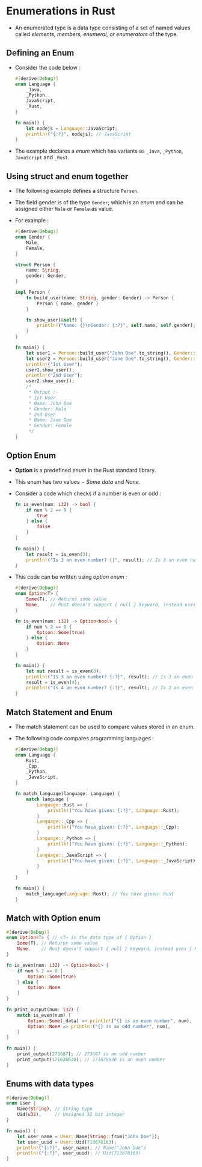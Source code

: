 # Enumerations in Rust

- An enumerated type is a data type consisting of a set of named values called _elements, members, enumeral, or enumerators_ of the type.

## Defining an Enum

- Consider the code below :

  ```rust
  #[derive(Debug)]
  enum Language {
      _Java,
      _Python,
      JavaScript,
      _Rust,
  }

  fn main() {
      let nodejs = Language::JavaScript;
      println!("{:?}", nodejs); // JavaScript
  }
  ```

- The example declares a _enum_ which has variants as `_Java`, `_Python`, `JavaScript` and `_Rust`.

## Using struct and enum together

- The following example defines a structure `Person`.
- The field gender is of the type `Gender`; which is an _enum_ and can be assigned either `Male` or `Female` as value.
- For example :

  ```rust
  #[derive(Debug)]
  enum Gender {
      Male,
      Female,
  }

  struct Person {
      name: String,
      gender: Gender,
  }

  impl Person {
      fn build_user(name: String, gender: Gender) -> Person {
          Person { name, gender }
      }

      fn show_user(&self) {
          println!("Name: {}\nGender: {:?}", self.name, self.gender);
      }
  }

  fn main() {
      let user1 = Person::build_user("John Doe".to_string(), Gender::Male);
      let user2 = Person::build_user("Jane Doe".to_string(), Gender::Female);
      println!("1st User");
      user1.show_user();
      println!("2nd User");
      user2.show_user();
      /*
       * Output :-
       * 1st User
       * Name: John Doe
       * Gender: Male
       * 2nd User
       * Name: Jane Doe
       * Gender: Female
       */
  }
  ```

## Option Enum

- **Option** is a predefined _enum_ in the Rust standard library.
- This enum has two values − _Some data_ and _None_.
- Consider a code which checks if a number is even or odd :

  ```rust
  fn is_even(num: i32) -> bool {
      if num % 2 == 0 {
          true
      } else {
          false
      }
  }

  fn main() {
      let result = is_even(3);
      println!("Is 3 an even number? {}", result); // Is 3 an even number? false
  }
  ```

- This code can be written using _option enum_ :

  ```rust
  #[derive(Debug)]
  enum Option<T> {
      Some(T), // Returns some value
      None,    // Rust doesn't support { null } keyword, instead uses { None }
  }

  fn is_even(num: i32) -> Option<bool> {
      if num % 2 == 0 {
          Option::Some(true)
      } else {
          Option::None
      }
  }

  fn main() {
      let mut result = is_even(3);
      println!("Is 3 an even number? {:?}", result); // Is 3 an even number? None
      result = is_even(4);
      println!("Is 4 an even number? {:?}", result); // Is 3 an even number? Some(true)
  }
  ```

## Match Statement and Enum

- The match statement can be used to compare values stored in an enum.
- The following code compares programming languages :

  ```rust
  #[derive(Debug)]
  enum Language {
      Rust,
      _Cpp,
      _Python,
      _JavaScript,
  }

  fn match_language(language: Language) {
      match language {
          Language::Rust => {
              println!("You have given: {:?}", Language::Rust);
          }
          Language::_Cpp => {
              println!("You have given: {:?}", Language::_Cpp);
          }
          Language::_Python => {
              println!("You have given: {:?}", Language::_Python);
          }
          Language::_JavaScript => {
              println!("You have given: {:?}", Language::_JavaScript);
          }
      }
  }

  fn main() {
      match_language(Language::Rust); // You have given: Rust
  }
  ```

## Match with Option enum

```rust
#[derive(Debug)]
enum Option<T> { // <T> is the data type of { Option }
    Some(T), // Returns some value
    None,    // Rust doesn't support { null } keyword, instead uses { None }
}

fn is_even(num: i32) -> Option<bool> {
    if num % 2 == 0 {
        Option::Some(true)
    } else {
        Option::None
    }
}

fn print_output(num: i32) {
    match is_even(num) {
        Option::Some(_data) => println!("{} is an even number", num),
        Option::None => println!("{} is an odd number", num),
    }
}

fn main() {
    print_output(273687); // 273687 is an odd number
    print_output(171638630); // 171638630 is an even number
}
```

## Enums with data types

```rust
#[derive(Debug)]
enum User {
    Name(String), // String type
    Uid(u32),     // Unsigned 32 bit integer
}

fn main() {
    let user_name = User::Name(String::from("John Doe"));
    let user_uuid = User::Uid(713678163);
    println!("{:?}", user_name); // Name("John Doe")
    println!("{:?}", user_uuid); // Uid(713678163)
}
```
